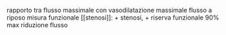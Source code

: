 rapporto tra 
	flusso massimale con vasodilatazione massimale
	flusso a riposo
misura funzionale [[stenosi]]: + stenosi, + riserva funzionale
	90% max riduzione flusso